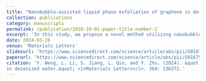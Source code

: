 ```yaml
---
title: "Nanobubble-assisted liquid phase exfoliation of graphene in deionized water"
collection: publications
category: manuscripts
permalink: /publication/2010-10-01-paper-title-number-2
excerpt: 'In this study, we propose a novel method utilizing nanobubbles (NBs) to assist in liquid phase exfoliation. The size, thickness, and number of layers of the resulting graphene solution were characterized and quantified. A highly concentrated graphene solution was achieved through ultrasonic processing in deionized (DI) water, without the need for any surfactant. The observed increase in yield can be attributed to the heightened cavitation within the NBs solution. This study presents a sustainable and cost-effective approach for the large-scale production of graphene, aligning with green and eco-friendly principles.'
date: 2024-03-26
venue: 'Materials Letters'
slidesurl: 'https://www.sciencedirect.com/science/article/abs/pii/S0167577X2400510X'
paperurl: 'https://www.sciencedirect.com/science/article/abs/pii/S0167577X2400510X'
citation: 'Y. Weng, L. Li, S. Jiang, L. Qin, and Y. Zhu. (2024). &quot;Nanobubble-assisted liquid phase exfoliation of graphene
in deionized water.&quot; <i>Materials Letters</i>. 364: 136372.'
---
```

